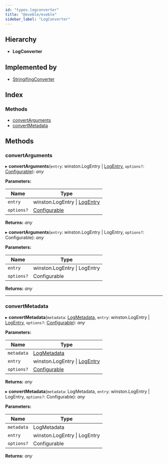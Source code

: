 ```yaml
---
id: "types.logconverter"
title: "@eveble/eveble"
sidebar_label: "LogConverter"
---
```


## Hierarchy

* **LogConverter**

## Implemented by

* [StringifingConverter](../classes/stringifingconverter.md)

## Index

### Methods

* [convertArguments](types.logconverter.md#convertarguments)
* [convertMetadata](types.logconverter.md#convertmetadata)

## Methods

###  convertArguments

▸ **convertArguments**(`entry`: winston.LogEntry | [LogEntry](types.logentry.md), `options?`: [Configurable](types.configurable.md)): *any*

**Parameters:**

Name | Type |
------ | ------ |
`entry` | winston.LogEntry &#124; [LogEntry](types.logentry.md) |
`options?` | [Configurable](types.configurable.md) |

**Returns:** *any*

▸ **convertArguments**(`entry`: winston.LogEntry | LogEntry, `options?`: Configurable): *any*

**Parameters:**

Name | Type |
------ | ------ |
`entry` | winston.LogEntry &#124; LogEntry |
`options?` | Configurable |

**Returns:** *any*

___

###  convertMetadata

▸ **convertMetadata**(`metadata`: [LogMetadata](types.logmetadata.md), `entry`: winston.LogEntry | [LogEntry](types.logentry.md), `options?`: [Configurable](types.configurable.md)): *any*

**Parameters:**

Name | Type |
------ | ------ |
`metadata` | [LogMetadata](types.logmetadata.md) |
`entry` | winston.LogEntry &#124; [LogEntry](types.logentry.md) |
`options?` | [Configurable](types.configurable.md) |

**Returns:** *any*

▸ **convertMetadata**(`metadata`: LogMetadata, `entry`: winston.LogEntry | LogEntry, `options?`: Configurable): *any*

**Parameters:**

Name | Type |
------ | ------ |
`metadata` | LogMetadata |
`entry` | winston.LogEntry &#124; LogEntry |
`options?` | Configurable |

**Returns:** *any*
